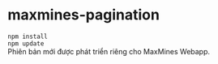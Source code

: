 # maxmines-pagination
```npm install```  
```npm update```  
Phiên bản mới được phát triển riêng cho MaxMines Webapp.
